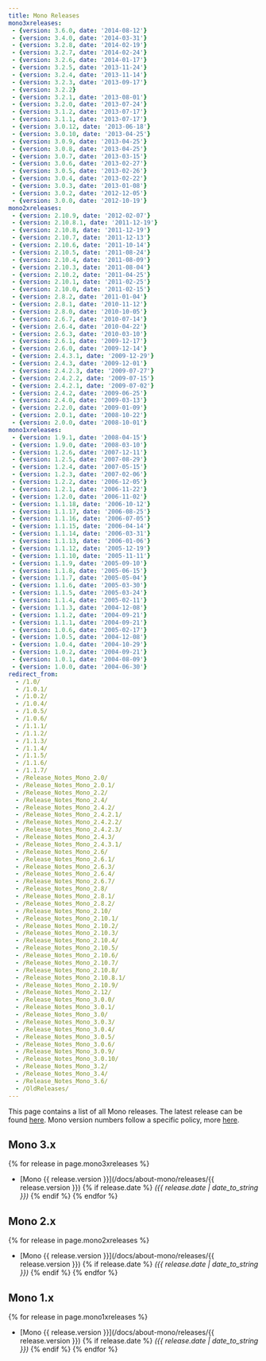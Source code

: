```yaml
---
title: Mono Releases
mono3xreleases:
 - {version: 3.6.0, date: '2014-08-12'}
 - {version: 3.4.0, date: '2014-03-31'}
 - {version: 3.2.8, date: '2014-02-19'}
 - {version: 3.2.7, date: '2014-02-24'}
 - {version: 3.2.6, date: '2014-01-17'}
 - {version: 3.2.5, date: '2013-11-24'}
 - {version: 3.2.4, date: '2013-11-14'}
 - {version: 3.2.3, date: '2013-09-17'}
 - {version: 3.2.2}
 - {version: 3.2.1, date: '2013-08-01'}
 - {version: 3.2.0, date: '2013-07-24'}
 - {version: 3.1.2, date: '2013-07-17'}
 - {version: 3.1.1, date: '2013-07-17'}
 - {version: 3.0.12, date: '2013-06-18'}
 - {version: 3.0.10, date: '2013-04-25'}
 - {version: 3.0.9, date: '2013-04-25'}
 - {version: 3.0.8, date: '2013-04-25'}
 - {version: 3.0.7, date: '2013-03-15'}
 - {version: 3.0.6, date: '2013-02-27'}
 - {version: 3.0.5, date: '2013-02-26'}
 - {version: 3.0.4, date: '2013-02-22'}
 - {version: 3.0.3, date: '2013-01-08'}
 - {version: 3.0.2, date: '2012-12-05'}
 - {version: 3.0.0, date: '2012-10-19'}
mono2xreleases:
 - {version: 2.10.9, date: '2012-02-07'}
 - {version: 2.10.8.1, date: '2011-12-19'}
 - {version: 2.10.8, date: '2011-12-19'}
 - {version: 2.10.7, date: '2011-12-13'}
 - {version: 2.10.6, date: '2011-10-14'}
 - {version: 2.10.5, date: '2011-08-24'}
 - {version: 2.10.4, date: '2011-08-09'}
 - {version: 2.10.3, date: '2011-08-04'}
 - {version: 2.10.2, date: '2011-04-25'}
 - {version: 2.10.1, date: '2011-02-25'}
 - {version: 2.10.0, date: '2011-02-15'}
 - {version: 2.8.2, date: '2011-01-04'}
 - {version: 2.8.1, date: '2010-11-12'}
 - {version: 2.8.0, date: '2010-10-05'}
 - {version: 2.6.7, date: '2010-07-14'}
 - {version: 2.6.4, date: '2010-04-22'}
 - {version: 2.6.3, date: '2010-03-10'}
 - {version: 2.6.1, date: '2009-12-17'}
 - {version: 2.6.0, date: '2009-12-14'}
 - {version: 2.4.3.1, date: '2009-12-29'}
 - {version: 2.4.3, date: '2009-12-01'}
 - {version: 2.4.2.3, date: '2009-07-27'}
 - {version: 2.4.2.2, date: '2009-07-15'}
 - {version: 2.4.2.1, date: '2009-07-02'}
 - {version: 2.4.2, date: '2009-06-25'}
 - {version: 2.4.0, date: '2009-03-13'}
 - {version: 2.2.0, date: '2009-01-09'}
 - {version: 2.0.1, date: '2008-10-22'}
 - {version: 2.0.0, date: '2008-10-01'}
mono1xreleases:
 - {version: 1.9.1, date: '2008-04-15'}
 - {version: 1.9.0, date: '2008-03-10'}
 - {version: 1.2.6, date: '2007-12-11'}
 - {version: 1.2.5, date: '2007-08-29'}
 - {version: 1.2.4, date: '2007-05-15'}
 - {version: 1.2.3, date: '2007-02-06'}
 - {version: 1.2.2, date: '2006-12-05'}
 - {version: 1.2.1, date: '2006-11-22'}
 - {version: 1.2.0, date: '2006-11-02'}
 - {version: 1.1.18, date: '2006-10-12'}
 - {version: 1.1.17, date: '2006-08-25'}
 - {version: 1.1.16, date: '2006-07-05'}
 - {version: 1.1.15, date: '2006-04-14'}
 - {version: 1.1.14, date: '2006-03-31'}
 - {version: 1.1.13, date: '2006-01-06'}
 - {version: 1.1.12, date: '2005-12-19'}
 - {version: 1.1.10, date: '2005-11-11'}
 - {version: 1.1.9, date: '2005-09-10'}
 - {version: 1.1.8, date: '2005-06-15'}
 - {version: 1.1.7, date: '2005-05-04'}
 - {version: 1.1.6, date: '2005-03-30'}
 - {version: 1.1.5, date: '2005-03-24'}
 - {version: 1.1.4, date: '2005-02-11'}
 - {version: 1.1.3, date: '2004-12-08'}
 - {version: 1.1.2, date: '2004-09-21'}
 - {version: 1.1.1, date: '2004-09-21'}
 - {version: 1.0.6, date: '2005-02-17'}
 - {version: 1.0.5, date: '2004-12-08'}
 - {version: 1.0.4, date: '2004-10-29'}
 - {version: 1.0.2, date: '2004-09-21'}
 - {version: 1.0.1, date: '2004-08-09'}
 - {version: 1.0.0, date: '2004-06-30'}
redirect_from:
  - /1.0/
  - /1.0.1/
  - /1.0.2/
  - /1.0.4/
  - /1.0.5/
  - /1.0.6/
  - /1.1.1/
  - /1.1.2/
  - /1.1.3/
  - /1.1.4/
  - /1.1.5/
  - /1.1.6/
  - /1.1.7/
  - /Release_Notes_Mono_2.0/
  - /Release_Notes_Mono_2.0.1/
  - /Release_Notes_Mono_2.2/
  - /Release_Notes_Mono_2.4/
  - /Release_Notes_Mono_2.4.2/
  - /Release_Notes_Mono_2.4.2.1/
  - /Release_Notes_Mono_2.4.2.2/
  - /Release_Notes_Mono_2.4.2.3/
  - /Release_Notes_Mono_2.4.3/
  - /Release_Notes_Mono_2.4.3.1/
  - /Release_Notes_Mono_2.6/
  - /Release_Notes_Mono_2.6.1/
  - /Release_Notes_Mono_2.6.3/
  - /Release_Notes_Mono_2.6.4/
  - /Release_Notes_Mono_2.6.7/
  - /Release_Notes_Mono_2.8/
  - /Release_Notes_Mono_2.8.1/
  - /Release_Notes_Mono_2.8.2/
  - /Release_Notes_Mono_2.10/
  - /Release_Notes_Mono_2.10.1/
  - /Release_Notes_Mono_2.10.2/
  - /Release_Notes_Mono_2.10.3/
  - /Release_Notes_Mono_2.10.4/
  - /Release_Notes_Mono_2.10.5/
  - /Release_Notes_Mono_2.10.6/
  - /Release_Notes_Mono_2.10.7/
  - /Release_Notes_Mono_2.10.8/
  - /Release_Notes_Mono_2.10.8.1/
  - /Release_Notes_Mono_2.10.9/
  - /Release_Notes_Mono_2.12/
  - /Release_Notes_Mono_3.0.0/
  - /Release_Notes_Mono_3.0.1/
  - /Release_Notes_Mono_3.0/
  - /Release_Notes_Mono_3.0.3/
  - /Release_Notes_Mono_3.0.4/
  - /Release_Notes_Mono_3.0.5/
  - /Release_Notes_Mono_3.0.6/
  - /Release_Notes_Mono_3.0.9/
  - /Release_Notes_Mono_3.0.10/
  - /Release_Notes_Mono_3.2/
  - /Release_Notes_Mono_3.4/
  - /Release_Notes_Mono_3.6/
  - /OldReleases/
---
```


This page contains a list of all Mono releases. The latest release can be found [here](/download).
Mono version numbers follow a specific policy, more [here](/docs/about-mono/versioning/).

Mono 3.x
--------

{% for release in page.mono3xreleases %}
  - [Mono {{ release.version }}](/docs/about-mono/releases/{{ release.version }}) {% if release.date %} *({{ release.date | date_to_string }})* {% endif %}
{% endfor %}

Mono 2.x
--------

{% for release in page.mono2xreleases %}
  - [Mono {{ release.version }}](/docs/about-mono/releases/{{ release.version }}) {% if release.date %} *({{ release.date | date_to_string }})* {% endif %}
{% endfor %}

Mono 1.x
--------

{% for release in page.mono1xreleases %}
  - [Mono {{ release.version }}](/docs/about-mono/releases/{{ release.version }}) {% if release.date %} *({{ release.date | date_to_string }})* {% endif %}
{% endfor %}
